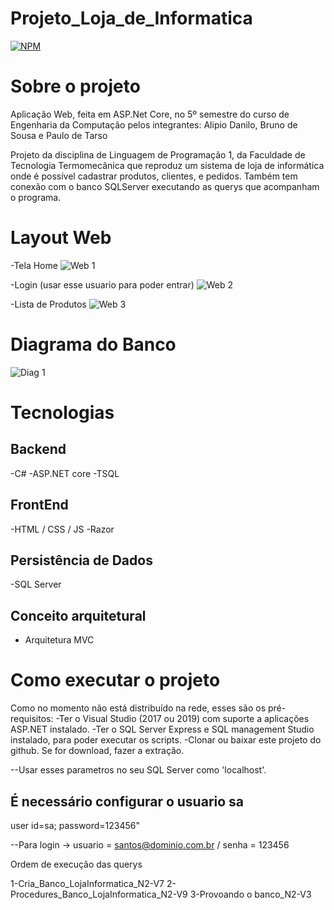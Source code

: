 # Projeto_Loja_de_Informatica
[![NPM](https://img.shields.io/npm/l/react)](https://github.com/brunoclaumari/Projeto_Loja_de_Informatica/blob/master/LICENSE)
# Sobre o projeto

Aplicação Web, feita em ASP.Net Core, no 5º semestre do curso de Engenharia da Computação pelos integrantes: 
Alipio Danilo, Bruno de Sousa e Paulo de Tarso

Projeto da disciplina de Linguagem de Programação 1, da Faculdade de Tecnologia Termomecânica que reproduz um sistema de loja de informática onde é possível cadastrar produtos, clientes, e pedidos. Também tem conexão com o banco SQLServer executando as querys que acompanham o programa.

# Layout Web
-Tela Home
![Web 1](https://drive.google.com/file/d/12UligBArp4_VkkmYuYeZIncbb3w51sBA/view?usp=sharing)

-Login (usar esse usuario para poder entrar)
![Web 2](https://drive.google.com/file/d/1Oh5XNGTYc1nbT_lkV9L8nUHPtRVR6-1x/view?usp=sharing)

-Lista de Produtos
![Web 3](https://drive.google.com/file/d/1-VDbJ2tDEk1o6S8dHJWcauaCZAQDHwCT/view?usp=sharing)

# Diagrama do Banco
![Diag 1](https://drive.google.com/file/d/15AMOQdwerpe6ZZdbSCbIjKMfBXpPHBiW/view?usp=sharing)

# Tecnologias 
## Backend
-C# 
-ASP.NET core
-TSQL

## FrontEnd
-HTML / CSS / JS
-Razor

## Persistência de Dados
-SQL Server

## Conceito arquitetural
- Arquitetura MVC

# Como executar o projeto

Como no momento não está distribuído na rede, esses são os pré-requisitos:
-Ter o Visual Studio (2017 ou 2019) com suporte a aplicações ASP.NET instalado.
-Ter o SQL Server Express e SQL management Studio instalado, para poder executar os scripts.
-Clonar ou baixar este projeto do github. Se for download, fazer a extração.


--Usar esses parametros no seu SQL Server como 'localhost'. 
## É necessário configurar o usuario sa 
user id=sa; 
password=123456"

--Para login -> usuario = santos@dominio.com.br / senha = 123456

Ordem de execução das querys

1-Cria_Banco_LojaInformatica_N2-V7
2-Procedures_Banco_LojaInformatica_N2-V9
3-Provoando o banco_N2-V3

